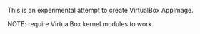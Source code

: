 This is an experimental attempt to create VirtualBox AppImage.

NOTE: require VirtualBox kernel modules to work.
